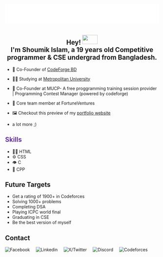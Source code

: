 <h1 align="center">
  <img src="shoumik.svg" />
</h1>

<div align="center">
    <h2 style="text-align: center;">
        <span style="vertical-align: middle;">Hey!</span>
        <img src="https://media.tenor.com/mZ1nbBrTzEUAAAAi/blukittie-blu.gif" width="50" height="30" ">
        <br>
        I'm Shoumik Islam, a 19 years old Competitive programmer & CSE undergrad from Bangladesh.
    </h2>
</div>


- 🦔 Co-Founder of [CodeForge BD](https://www.youtube.com/@CodeforgeBD-y3k)

- 👨‍💻 Studying at [Metropolitan University](https://www.metrouni.edu.bd/)

- 🧭 Co-Founder at MUCP- A free proggramming training session provider | Programming Contest Manager (powered by codeforge)

- 👥 Core team member at FortuneVentures

- 🖼️ Checkout this preview of my [portfolio website](https://ibb.co.com/wrNsQK6N)

+ a lot more ;)
  
## <span style=" color: #663399"> Skills </span>
- 👨‍💻 HTML
- ⚙️ CSS
- 👁️ C
- 💽 CPP

## Future Targets
- Get a rating of 1900+ in Codeforces
- Solving 1000+ problems
- Completing DSA
- Playing ICPC world final
- Graduating in CSE
- Be the best version of myself

<div>
  <h2>Contact</h2>
<p>
    <a href="https://www.facebook.com/shoumik.islam.288681/" target="_blank" style="text-decoration: none;">
        <img src="https://cdn-icons-png.flaticon.com/128/3670/3670032.png" width="50" height="50" alt="Facebook">
    </a>&nbsp;&nbsp;&nbsp;
    <a href="https://www.linkedin.com/in/shoumik-islam-bb62b5345/" target="_blank" style="text-decoration: none;">
        <img src="https://cdn-icons-png.flaticon.com/128/3536/3536505.png" width="50" height="50" alt="Linkedin">
    </a>&nbsp;&nbsp;&nbsp;
    <a href="https://x.com/bruh___shoumik" target="_blank" style="text-decoration: none;">
        <img src="https://cdn-icons-png.flaticon.com/128/5969/5969020.png" width="50" height="50" alt="X/Twitter">
    </a>&nbsp;&nbsp;&nbsp;
    <a href="https://discordapp.com/users/shoumik_islam" target="_blank" style="text-decoration: none;">
        <img src="https://cdn-icons-png.flaticon.com/128/5968/5968756.png" width="50" height="50" alt="Discord">
    </a>&nbsp;&nbsp;&nbsp;
    <a href="https://codeforces.com/profile/Shoumik_Islam" target="_blank" style="text-decoration: none;">
        <img src="https://img.icons8.com/?size=80&id=jldAN67IAsrW&format=png" width="50" height="50" alt="Codeforces">
    </a>
</p>


</div>


